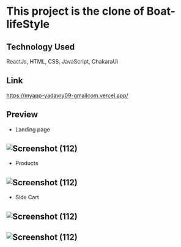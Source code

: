 # This project is the clone of Boat-lifeStyle

## Technology Used
 ReactJs,  HTML, CSS, JavaScript,  ChakaraUi 

## Link
https://myapp-yadavry09-gmailcom.vercel.app/

 ## Preview
  * Landing page
 ## ![Screenshot (112)](https://ibb.co/LkdQZcW)
 * Products
 ## ![Screenshot (112)](https://i.imgur.com/x1mFXyW.png)
 * Side Cart
 ## ![Screenshot (112)](https://i.imgur.com/j17uxm8.png)
 
 ## ![Screenshot (112)](https://i.imgur.com/GvwO853.png)
